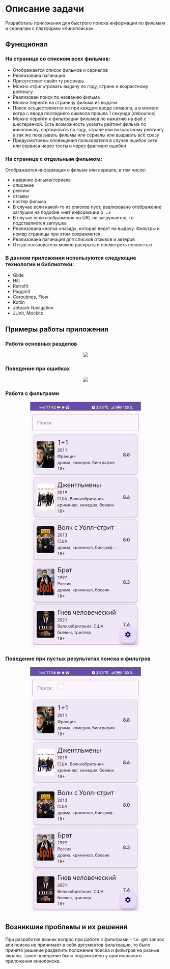 # Описание задачи

Разработать приложения для быстрого поиска информации по фильмам и сериалам с платформы «Кинопоиска».

## Функционал

### На странице со списком всех фильмов:

- Отображается список фильмов и сериалов
- Реализована пагинация
- Присутствует свайп ту рефрешь
- Можно отфильтровать выдачу по году, стране и возрастному рейтингу
- Реализован поиск по названию фильма
- Можно перейти на страницу фильма из выдачи
- Поиск осуществляется не при каждом вводе символа, а в момент когда с ввода последнего символа прошла 1 секунда (debounce)
- Можно перейти к фильтрации фильмов по нажатию на фаб с шестерёнкой. Есть возможность указать рейтинг фильма по кинопоиску, сортировать по году, стране или возрастному рейтингу, а так же показывать фильмы или сериалы или выдавать всё сразу 
- Предусмотрены оповещения пользователя в случае ошибок сети или сервиса через тосты и через фрагмент ошибки

### На странице с отдельным фильмом:

 Отображается информация о фильме или сериале, в том числе:

- название фильма/сериала
- описание
- рейтинг
- отзывы
- постер фильма
- В случае если какой-то из списков пуст, реализовано отображение заглушки на подобие «нет информации о ...»
- В случае если изображение по URL не загружается, то подставляется заглушка
- Реализована кнопка «назад», которая ведет на выдачу. Фильтры и номер страницы при этом сохраняются.
- Реализована пагинация для списков отзывов и актеров
- Отзыв пользователя можно раскрыть и посмотреть полностью

### В данном приложении используются следующие технологии и библиотеки:

- Glide
- Hilt
- Retrofit
- Paggin3
- Coroutines, Flow
- Kotlin
- Jetpack Navigation
- JUnit, Mockito

## Примеры работы приложения

### Работа основных разделов

<p align = "center"> <img src = "https://github.com/EugeneGridnev/kino/blob/master/gifs/gif1.gif"> </p>

### Поведение при ошибках

<p align = "center"> <img src = "https://github.com/EugeneGridnev/kino/blob/master/gifs/gif2.gif"> </p>

### Работа с фильтрами 

<p align = "center"> <img src = "https://github.com/EugeneGridnev/kino/blob/master/gifs/gif3.gif"> </p>

### Поведение при пустых результатах поиска и фильтров

<p align = "center"> <img src = "https://github.com/EugeneGridnev/kino/blob/master/gifs/gif4.gif"> </p>

## Возникшие проблемы и их решения
При разработке возник вопрос при работе с фильтрами - т.к. get запрос апи поиска не принимает в себя аргументов фильтрации, то было принято решение разделить положение поиска и фильтров на разные экраны, такое поведение было подсмотрено у оригинального приложения кинопоиска.
